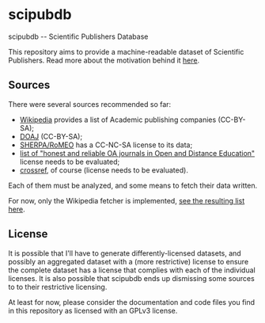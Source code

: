 scipubdb
========

scipubdb -- Scientific Publishers Database

This repository aims to provide a machine-readable dataset of Scientific Publishers.
Read more about the motivation behind it [here](https://discuss.okfn.org/t/academic-scientific-publishers-dataset/2866/6).

Sources
-------

There were several sources recommended so far:
- [Wikipedia](https://en.wikipedia.org/wiki/Category:Academic_publishing_companies) provides a list of Academic publishing companies (CC-BY-SA);
- [DOAJ](https://doaj.org/api/v1/docs) (CC-BY-SA);
- [SHERPA/RoMEO](http://www.sherpa.ac.uk/romeo/journalbrowse.php) has a CC-NC-SA license to its data;
- [list of "honest and reliable OA journals in Open and Distance Education"](https://oerqualityproject.wordpress.com/2015/10/21/honest-and-reliable-open-access-journals-in-open-and-distance-education/) license needs to be evaluated;
- [crossref](https://github.com/CrossRef/rest-api-doc/blob/master/rest_api.md), of course (license needs to be evaluated).

Each of them must be analyzed, and some means to fetch their data written.

For now, only the Wikipedia fetcher is implemented, [see the resulting list here](wikipedia.txt).

License
-------

It is possible that I'll have to generate differently-licensed datasets, and possibly an aggregated dataset with a (more restrictive) license to ensure the complete dataset has a license that complies with each of the individual licenses.
It is also possible that scipubdb ends up dismissing some sources to to their restrictive licensing.

At least for now, please consider the documentation and code files you find in this repository as licensed with an GPLv3 license.
